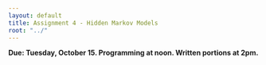 ```yaml
---
layout: default
title: Assignment 4 - Hidden Markov Models
root: "../"
---
```


**Due: Tuesday, October 15.  Programming at noon.  Written portions at 2pm.**

